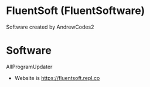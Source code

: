 # FluentSoft (FluentSoftware)

Software created by AndrewCodes2

# Software
AllProgramUpdater

- Website is https://fluentsoft.repl.co
